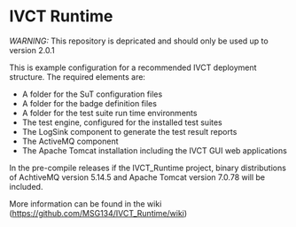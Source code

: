 # IVCT Runtime

*WARNING:* This repository is depricated and should only be used up to version 2.0.1

This is example configuration for a recommended IVCT deployment structure. The required elements are:
- A folder for the SuT configuration files
- A folder for the badge definition files
- A folder for the test suite run time environments
- The test engine, configured for the installed test suites
- The LogSink component to generate the test result reports
- The ActiveMQ component
- The Apache Tomcat installation including the IVCT GUI web applications

In the pre-compile releases if the IVCT_Runtime project, binary distributions of AchtiveMQ version 5.14.5 and Apache Tomcat version 7.0.78 will be included. 

More information can be found in the wiki (https://github.com/MSG134/IVCT_Runtime/wiki)
